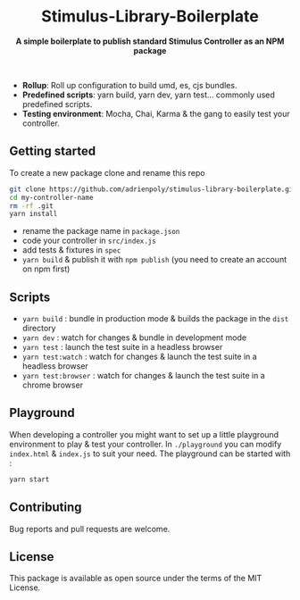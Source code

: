 <h1 align="center">Stimulus-Library-Boilerplate</h1>

<p align="center">
  <b>A simple boilerplate to publish standard Stimulus Controller as an NPM package</b></br>
</p>

<br />

- **Rollup**: Roll up configuration to build umd, es, cjs bundles.
- **Predefined scripts**: yarn build, yarn dev, yarn test... commonly used predefined scripts.
- **Testing environment**: Mocha, Chai, Karma & the gang to easily test your controller.

## Getting started

To create a new package clone and rename this repo

```bash
git clone https://github.com/adrienpoly/stimulus-library-boilerplate.git my-controller-name
cd my-controller-name
rm -rf .git
yarn install
```

- rename the package name in `package.json`
- code your controller in `src/index.js`
- add tests & fixtures in `spec`
- `yarn build` & publish it with `npm publish` (you need to create an account on npm first)

## Scripts

- `yarn build` : bundle in production mode & builds the package in the `dist` directory
- `yarn dev` : watch for changes & bundle in development mode
- `yarn test` : launch the test suite in a headless browser
- `yarn test:watch` : watch for changes & launch the test suite in a headless browser
- `yarn test:browser` : watch for changes & launch the test suite in a chrome browser

## Playground

When developing a controller you might want to set up a little playground environment to play & test your controller.
In `./playground` you can modify `index.html` & `index.js` to suit your need.
The playground can be started with :

```bash
yarn start
```

## Contributing

Bug reports and pull requests are welcome.

## License

This package is available as open source under the terms of the MIT License.

